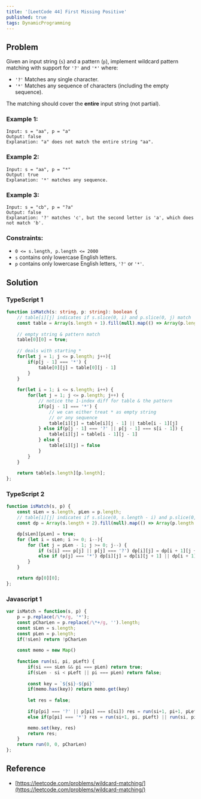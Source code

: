 ```yaml
---
title: '[LeetCode 44] First Missing Positive'
published: true
tags: DynamicProgramming
---
```


## Problem

Given an input string (`s`) and a pattern (`p`), implement wildcard pattern
matching with support for `'?'` and `'*'` where:

- `'?'` Matches any single character.
- `'*'` Matches any sequence of characters (including the empty sequence).

The matching should cover the **entire** input string (not partial).
 
### Example 1:

```
Input: s = "aa", p = "a"
Output: false
Explanation: "a" does not match the entire string "aa".
```

### Example 2:

```
Input: s = "aa", p = "*"
Output: true
Explanation: '*' matches any sequence.
```

### Example 3:

```
Input: s = "cb", p = "?a"
Output: false
Explanation: '?' matches 'c', but the second letter is 'a', which does not match 'b'.
```

### Constraints:

- `0 <= s.length, p.length <= 2000`
- `s` contains only lowercase English letters.
- `p` contains only lowercase English letters, `'?'` or `'*'`.

## Solution

### TypeScript 1

```typescript
function isMatch(s: string, p: string): boolean {
    // table[i][j] indicates if s.slice(0, i) and p.slice(0, j) match
    const table = Array(s.length + 1).fill(null).map(() => Array(p.length + 1).fill(false))
    
    // empty string & pattern match
    table[0][0] = true;
    
    // deals with starting *
    for(let j = 1; j <= p.length; j++){
        if(p[j - 1] === '*') {
            table[0][j] = table[0][j - 1]
        }
    }
    
    for(let i = 1; i <= s.length; i++) {
        for(let j = 1; j <= p.length; j++) {
            // notice the 1-index diff for table & the pattern
            if(p[j - 1] === '*') {
                // we can either treat * as empty string
                // or any sequence
                table[i][j] = table[i][j - 1] || table[i - 1][j]
            } else if(p[j - 1] === '?' || p[j - 1] === s[i - 1]) {
                table[i][j] = table[i - 1][j - 1]
            } else {
                table[i][j] = false
            }
        }
    }
    
    return table[s.length][p.length];
};
```

### TypeScript 2

```typescript
function isMatch(s, p) {
	const sLen = s.length, pLen = p.length;
    // table[i][j] indicates if s.slice(0, s.length - i) and p.slice(0, p.length - j) match
	const dp = Array(s.length + 2).fill(null).map(() => Array(p.length + 2).fill(false))

	dp[sLen][pLen] = true;
	for (let i = sLen; i >= 0; i--){
		for (let j = pLen - 1; j >= 0; j--) {
			if (s[i] === p[j] || p[j] === '?') dp[i][j] = dp[i + 1][j + 1];
			else if (p[j] === '*') dp[i][j] = dp[i][j + 1] || dp[i + 1][j] || dp[i + 1][j + 1];
		}
	}

	return dp[0][0];
};
```

### Javascript 1

```javascript
var isMatch = function(s, p) {
    p = p.replace(/\*+/g, '*');
    const pCharLen = p.replace(/\*+/g, '').length;
    const sLen = s.length;
    const pLen = p.length;
    if(!sLen) return !pCharLen 
    
    const memo = new Map()
    
    function run(si, pi, pLeft) {
        if(si === sLen && pi === pLen) return true;
        if(sLen - si < pLeft || pi === pLen) return false;
        
        const key = `${si}-${pi}`
        if(memo.has(key)) return memo.get(key)
        
        let res = false;
        
        if(p[pi] === '?' || p[pi] === s[si]) res = run(si+1, pi+1, pLeft-1)
        else if(p[pi] === '*') res = run(si+1, pi, pLeft) || run(si, pi+1, pLeft)

        memo.set(key, res)
        return res;
    }
    return run(0, 0, pCharLen)
};
```

## Reference

- [https://leetcode.com/problems/wildcard-matching/](https://leetcode.com/problems/wildcard-matching/)